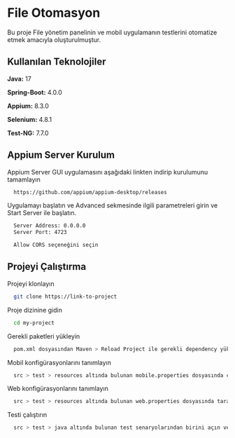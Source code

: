
# File Otomasyon

Bu proje File yönetim panelinin ve mobil uygulamanın testlerini otomatize etmek amacıyla oluşturulmuştur. 


## Kullanılan Teknolojiler

**Java:** 17

**Spring-Boot:** 4.0.0

**Appium:** 8.3.0

**Selenium:** 4.8.1

**Test-NG:** 7.7.0

  
## Appium Server Kurulum

Appium Server GUI uygulamasını aşağıdaki linkten indirip kurulumunu tamamlayın

```bash
  https://github.com/appium/appium-desktop/releases
```

Uygulamayı başlatın ve Advanced sekmesinde ilgili parametreleri girin ve Start Server ile başlatın.

```bash
  Server Address: 0.0.0.0
  Server Port: 4723

  Allow CORS seçeneğini seçin
```
  
## Projeyi Çalıştırma

Projeyi klonlayın

```bash
  git clone https://link-to-project
```

Proje dizinine gidin

```bash
  cd my-project
```

Gerekli paketleri yükleyin

```bash
  pom.xml dosyasından Maven > Reload Project ile gerekli dependency yüklemelerini başlatın
```

Mobil konfigürasyonlarını tanımlayın

```bash
  src > test > resources altında bulunan mobile.properties dosyasında cihaz ID'sini, platform versiyonunu vb. güncelleyin
```

Web konfigürasyonlarını tanımlayın

```bash
  src > test > resources altında bulunan web.properties dosyasında tarayıcı, username, password vb. güncelleyin
```

Testi çalıştırın

```bash
  src > test > java altında bulunan test senaryolarından birini açın ve run butonuyla çalıştırın.
```